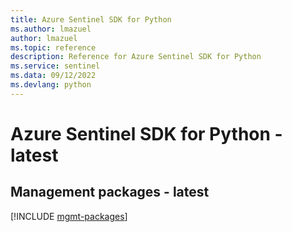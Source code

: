 ```yaml
---
title: Azure Sentinel SDK for Python
ms.author: lmazuel
author: lmazuel
ms.topic: reference
description: Reference for Azure Sentinel SDK for Python
ms.service: sentinel
ms.data: 09/12/2022
ms.devlang: python
---
```

# Azure Sentinel SDK for Python - latest

## Management packages - latest
[!INCLUDE [mgmt-packages](sentinel-mgmt-index.md)]